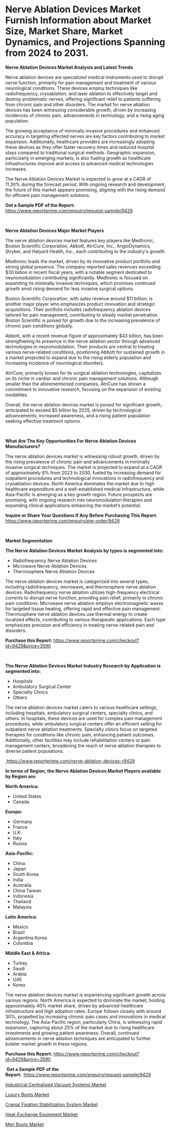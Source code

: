 <p><h1>Nerve Ablation Devices Market Furnish Information about Market Size, Market Share, Market Dynamics, and Projections Spanning from 2024 to 2031.</h1></p><p><strong>Nerve Ablation Devices Market Analysis and Latest Trends</strong></p>
<p><p>Nerve ablation devices are specialized medical instruments used to disrupt nerve function, primarily for pain management and treatment of various neurological conditions. These devices employ techniques like radiofrequency, cryoablation, and laser ablation to effectively target and destroy problematic nerves, offering significant relief to patients suffering from chronic pain and other disorders. The market for nerve ablation devices has been witnessing considerable growth, driven by increasing incidences of chronic pain, advancements in technology, and a rising aging population. </p><p>The growing acceptance of minimally invasive procedures and enhanced accuracy in targeting affected nerves are key factors contributing to market expansion. Additionally, healthcare providers are increasingly adopting these devices as they offer faster recovery times and reduced hospital stays compared to traditional surgical methods. Geographic expansion, particularly in emerging markets, is also fueling growth as healthcare infrastructures improve and access to advanced medical technologies increases. </p><p>The Nerve Ablation Devices Market is expected to grow at a CAGR of 11.30% during the forecast period. With ongoing research and development, the future of this market appears promising, aligning with the rising demand for efficient pain management solutions.</p></p>
<p><strong>Get a Sample PDF of the Report:&nbsp;</strong> <a href="https://www.reportprime.com/enquiry/request-sample/9429">https://www.reportprime.com/enquiry/request-sample/9429</a></p>
<p>&nbsp;</p>
<p><strong>Nerve Ablation Devices Major Market Players</strong></p>
<p><p>The nerve ablation devices market features key players like Medtronic, Boston Scientific Corporation, Abbott, AtriCure, Inc., AngioDynamics, Stryker, and Halyard Health, Inc., each contributing to the industry's growth. </p><p>Medtronic leads the market, driven by its innovative product portfolio and strong global presence. The company reported sales revenues exceeding $30 billion in recent fiscal years, with a notable segment dedicated to neuromodulation contributing significantly. Medtronic is focused on expanding its minimally invasive techniques, which promises continued growth amid rising demand for less invasive surgical options.</p><p>Boston Scientific Corporation, with sales revenue around $11 billion, is another major player who emphasizes product innovation and strategic acquisitions. Their portfolio includes radiofrequency ablation devices tailored for pain management, contributing to steady market penetration. Boston Scientific is poised for growth due to the increasing prevalence of chronic pain conditions globally.</p><p>Abbott, with a recent revenue figure of approximately $43 billion, has been strengthening its presence in the nerve ablation sector through advanced technologies in neuromodulation. Their products are central to treating various nerve-related conditions, positioning Abbott for sustained growth in a market projected to expand due to the rising elderly population and increasing incidence of neurological disorders.</p><p>AtriCure, primarily known for its surgical ablation technologies, capitalizes on its niche in cardiac and chronic pain management solutions. Although smaller than the aforementioned companies, AtriCure has shown a commitment to innovative research, focusing on the expansion of existing modalities.</p><p>Overall, the nerve ablation devices market is poised for significant growth, anticipated to exceed $5 billion by 2025, driven by technological advancements, increased awareness, and a rising patient population seeking effective treatment options.</p></p>
<p>&nbsp;</p>
<p><strong>What Are The Key Opportunities For Nerve Ablation Devices Manufacturers?</strong></p>
<p><p>The nerve ablation devices market is witnessing robust growth, driven by the rising prevalence of chronic pain and advancements in minimally invasive surgical techniques. The market is projected to expand at a CAGR of approximately 8% from 2023 to 2030, fueled by increasing demand for outpatient procedures and technological innovations in radiofrequency and cryoablation devices. North America dominates the market due to high healthcare expenditure and a well-established medical infrastructure, while Asia-Pacific is emerging as a key growth region. Future prospects are promising, with ongoing research into neuromodulation therapies and expanding clinical applications enhancing the market’s potential.</p></p>
<p><strong>Inquire or Share Your Questions If Any Before Purchasing This Report:</strong> <a href="https://www.reportprime.com/enquiry/pre-order/9429">https://www.reportprime.com/enquiry/pre-order/9429</a></p>
<p>&nbsp;</p>
<p><strong>Market Segmentation</strong></p>
<p><strong>The Nerve Ablation Devices Market Analysis by types is segmented into:</strong></p>
<p><ul><li>Radiofrequency Nerve Ablation Devices</li><li>Microwave Nerve Ablation Devices</li><li>Thermosphere Nerve Ablation Devices</li></ul></p>
<p><p>The nerve ablation devices market is categorized into several types, including radiofrequency, microwave, and thermosphere nerve ablation devices. Radiofrequency nerve ablation utilizes high-frequency electrical currents to disrupt nerve function, providing pain relief, primarily in chronic pain conditions. Microwave nerve ablation employs electromagnetic waves for targeted tissue heating, offering rapid and effective pain management. Thermosphere nerve ablation devices use thermal energy to create localized effects, contributing to various therapeutic applications. Each type emphasizes precision and efficiency in treating nerve-related pain and disorders.</p></p>
<p><strong>Purchase this Report:&nbsp;</strong><a href="https://www.reportprime.com/checkout?id=9429&price=3590">https://www.reportprime.com/checkout?id=9429&price=3590</a></p>
<p>&nbsp;</p>
<p><strong>The Nerve Ablation Devices Market Industry Research by Application is segmented into:</strong></p>
<p><ul><li>Hospitals</li><li>Ambulatory Surgical Center</li><li>Specialty Clinics</li><li>Others</li></ul></p>
<p><p>The nerve ablation devices market caters to various healthcare settings, including hospitals, ambulatory surgical centers, specialty clinics, and others. In hospitals, these devices are used for complex pain management procedures, while ambulatory surgical centers offer an efficient setting for outpatient nerve ablation treatments. Specialty clinics focus on targeted therapies for conditions like chronic pain, enhancing patient outcomes. Additionally, other facilities may include rehabilitation centers or pain management centers, broadening the reach of nerve ablation therapies to diverse patient populations.</p></p>
<p><a href="https://www.reportprime.com/nerve-ablation-devices-r9429">&nbsp;https://www.reportprime.com/nerve-ablation-devices-r9429</a></p>
<p><strong>In terms of Region, the Nerve Ablation Devices Market Players available by Region are:</strong></p>
<p>
    <p> <strong> North America: </strong>
        <ul>
            <li>United States</li>
            <li>Canada</li>
        </ul>
        </p> 
    <p> <strong> Europe: </strong>
        <ul>
            <li>Germany</li>
            <li>France</li>
            <li>U.K.</li>
            <li>Italy</li>
            <li>Russia</li>
        </ul>
        </p> 
    <p> <strong> Asia-Pacific: </strong>
        <ul>
            <li>China</li>
            <li>Japan</li>
            <li>South Korea</li>
            <li>India</li>
            <li>Australia</li>
            <li>China Taiwan</li>
            <li>Indonesia</li>
            <li>Thailand</li>
            <li>Malaysia</li>
        </ul>
        </p> 
    <p> <strong> Latin America: </strong>
        <ul>
            <li>Mexico</li>
            <li>Brazil</li>
            <li>Argentina Korea</li>
            <li>Colombia</li>
        </ul>
        </p> 
    <p> <strong> Middle East & Africa: </strong>
        <ul>
            <li>Turkey</li>
            <li>Saudi</li>
            <li>Arabia</li>
            <li>UAE</li>
            <li>Korea</li>
        </ul>
    </p>
    </p>
<p><p>The nerve ablation devices market is experiencing significant growth across various regions. North America is expected to dominate the market, holding approximately 40% market share, driven by advanced healthcare infrastructure and high adoption rates. Europe follows closely with around 30%, propelled by increasing chronic pain cases and innovations in medical technology. The Asia-Pacific region, particularly China, is witnessing rapid expansion, capturing about 25% of the market due to rising healthcare investments and growing patient awareness. Overall, continued advancements in nerve ablation techniques are anticipated to further bolster market growth in these regions.</p></p>
<p><strong>Purchase this Report: </strong><a href="https://www.reportprime.com/checkout?id=9429&price=3590">https://www.reportprime.com/checkout?id=9429&price=3590</a></p>
<p>&nbsp;<strong>Get a Sample PDF of the Report:&nbsp;&nbsp;</strong><a href="https://www.reportprime.com/enquiry/request-sample/9429">https://www.reportprime.com/enquiry/request-sample/9429</a></p>
<p><strong></strong></p>
<p><p><a href="https://issuu.com/reportprime-2/docs/industrical-centralised-vacuum-syst_829e47185a7872">Industrical Centralised Vacuum Systems Market</a></p><p><a href="https://www.linkedin.com/pulse/global-luxury-boots-market-landscape-future-trends-strategic-0zo8f?trackingId=8TropjcvSUuruEk1iUSXoA%3D%3D">Luxury Boots Market</a></p><p><a href="https://github.com/mauripalmi/Market-Research-Report-List-5/blob/main/cranial-fixation-stabilization-system-market.md">Cranial Fixation Stabilization System Market</a></p><p><a href="https://medium.com/@tobyyundt/the-growth-of-the-heat-exchange-equipment-market-has-been-significant-driven-by-various-critical-82471ae60dee">Heat-Exchange Equipment Market</a></p><p><a href="https://www.linkedin.com/pulse/in-depth-analysis-global-men-boots-market-scope-its-rapid-xqh5f?trackingId=tjpM287IT6OaD6Q0VdiZkg%3D%3D">Men Boots Market</a></p></p>